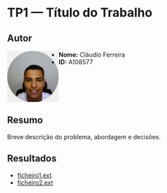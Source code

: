 ﻿# TP1 — Título do Trabalho

## Autor

<img src="../img/perfil.jpg" alt="Minha Foto" width="120" align="left" />

- **Nome:** Cláudio Ferreira  
- **ID:** A108577

<br clear="left"/>



## Resumo
Breve descrição do problema, abordagem e decisões.

## Resultados
- [ficheiro1.ext](ficheiro1.ext)
- [ficheiro2.ext](ficheiro2.ext)
